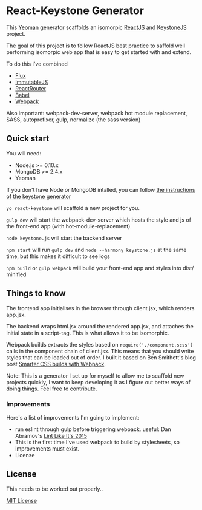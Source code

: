 # React-Keystone Generator

This [Yeoman](http://yeoman.io) generator scaffolds an isomorpic [ReactJS](https://facebook.github.io/react/) and [KeystoneJS](http://keystonejs.com) project. 

The goal of this project is to follow ReactJS best practice to saffold well performing isomorpic web app that is easy to get started with and extend.

To do this I've combined
- [Flux](https://github.com/facebook/flux)
- [ImmutableJS](https://github.com/facebook/immutable-js)
- [ReactRouter](https://github.com/rackt/react-router)
- [Babel](https://babeljs.io/)
- [Webpack](https://github.com/webpack/webpack)

Also important: webpack-dev-server, webpack hot module replacement, SASS, autoprefixer, gulp, normalize (the sass version)


## Quick start

You will need:
- Node.js >= 0.10.x
- MongoDB >= 2.4.x
- Yeoman 

If you don't have Node or MongoDB intalled, you can follow [the instructions of the keystone generator](https://github.com/keystonejs/generator-keystone)

`yo react-keystone` will scaffold a new project for you.

`gulp dev` will start the webpack-dev-server which hosts the style and js of the front-end app (with hot-module-replacement)

`node keystone.js` will start the backend server

`npm start` will run `gulp dev` and `node --harmony keystone.js` at the same time, but this makes it difficult to see logs

`npm build` or `gulp webpack` will build your front-end app and styles into dist/ minified


## Things to know

The frontend app initialises in the browser through client.jsx, which renders app.jsx. 

The backend wraps html.jsx around the rendered app.jsx, and attaches the initial state in a script-tag. This is what allows it to be isomorphic.

Webpack builds extracts the styles based on `require('./component.scss')` calls in the component chain of client.jsx. This means that you should write styles that can be loaded out of order. I built it based on Ben Smithett's blog post [Smarter CSS builds with Webpack](http://bensmithett.com/smarter-css-builds-with-webpack/).

Note: This is a generator I set up for myself to allow me to scaffold new projects quickly, I want to keep developing it as I figure out better ways of doing things. Feel free to contribute.


### Improvements

Here's a list of improvements I'm going to implement:
- run eslint through gulp before triggering webpack. useful: Dan Abramov's [Lint Like It's 2015](https://medium.com/@dan_abramov/lint-like-it-s-2015-6987d44c5b48)
- This is the first time I've used webpack to build by stylesheets, so improvements must exist. 
- License



## License

This needs to be worked out properly..

[MIT License](http://en.wikipedia.org/wiki/MIT_License)
